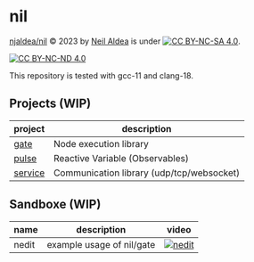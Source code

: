 # nil

[njaldea/nil](https://github.com/njaldea/nil) © 2023 by [Neil Aldea](https://github.com/njaldea) is under 
[![CC BY-NC-SA 4.0][cc-by-nc-nd-shield]][cc-by-nc-nd]. 

[![CC BY-NC-ND 4.0][cc-by-nc-nd-image]][cc-by-nc-nd]

[cc-by-nc-nd]: https://creativecommons.org/licenses/by-nc-nd/4.0/
[cc-by-nc-nd-image]: https://licensebuttons.net/l/by-nc-nd/4.0/88x31.png
[cc-by-nc-nd-shield]: https://img.shields.io/badge/License-CC%20BY--NC--ND%204.0-lightgrey.svg

This repository is tested with gcc-11 and clang-18.

## Projects (WIP)

| project                               | description                               |
| ------------------------------------- | ----------------------------------------- |
| [gate](projects/gate/README.md)       | Node execution library                    |
| [pulse](projects/pulse/README.md)     | Reactive Variable (Observables)           |
| [service](projects/service/README.md) | Communication library (udp/tcp/websocket) |

## Sandboxe (WIP)

| name  | description               | video                                                                                  |
| ----- | ------------------------- | -------------------------------------------------------------------------------------- |
| nedit | example usage of nil/gate | [![nedit](https://img.youtube.com/vi/dJhKzhqXHnM/0.jpg)](https://youtu.be/dJhKzhqXHnM) |